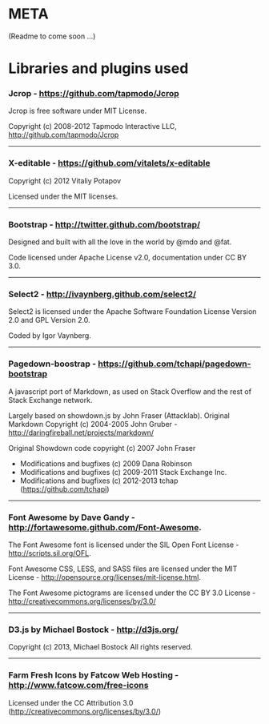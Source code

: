 
META
===

(Readme to come soon ...)



Libraries and plugins used
===

### Jcrop - https://github.com/tapmodo/Jcrop

Jcrop is free software under MIT License.

Copyright (c) 2008-2012 Tapmodo Interactive LLC,
http://github.com/tapmodo/Jcrop

- - - 

### X-editable - https://github.com/vitalets/x-editable

Copyright (c) 2012 Vitaliy Potapov

Licensed under the MIT licenses.

- - - 

### Bootstrap - http://twitter.github.com/bootstrap/

Designed and built with all the love in the world by @mdo and @fat.

Code licensed under Apache License v2.0, documentation under CC BY 3.0.

- - - 

### Select2 - http://ivaynberg.github.com/select2/

Select2 is licensed under the Apache Software Foundation License Version 2.0 and GPL Version 2.0.

Coded by Igor Vaynberg.

- - - 

### Pagedown-boostrap - https://github.com/tchapi/pagedown-bootstrap

A javascript port of Markdown, as used on Stack Overflow and the rest of Stack Exchange network.

Largely based on showdown.js by John Fraser (Attacklab). Original Markdown Copyright (c) 2004-2005 John Gruber - http://daringfireball.net/projects/markdown/

Original Showdown code copyright (c) 2007 John Fraser

 - Modifications and bugfixes (c) 2009 Dana Robinson
 - Modifications and bugfixes (c) 2009-2011 Stack Exchange Inc.
 - Modifications and bugfixes (c) 2012-2013 tchap (https://github.com/tchapi)

- - - 

### Font Awesome by Dave Gandy - http://fortawesome.github.com/Font-Awesome.

The Font Awesome font is licensed under the SIL Open Font License - http://scripts.sil.org/OFL.

Font Awesome CSS, LESS, and SASS files are licensed under the MIT License - http://opensource.org/licenses/mit-license.html.

The Font Awesome pictograms are licensed under the CC BY 3.0 License - http://creativecommons.org/licenses/by/3.0/

- - -

### D3.js by Michael Bostock - http://d3js.org/

Copyright (c) 2013, Michael Bostock
All rights reserved.

- - - 

### Farm Fresh Icons by Fatcow Web Hosting - http://www.fatcow.com/free-icons

Licensed under the CC Attribution 3.0 (http://creativecommons.org/licenses/by/3.0/)